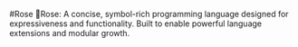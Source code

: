 #Rose
:rose:Rose: A concise, symbol-rich programming language designed for expressiveness and functionality. Built to enable powerful language extensions and modular growth.
